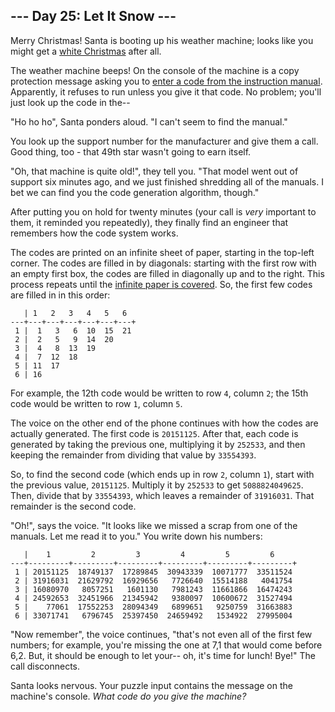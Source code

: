 ## \--- Day 25: Let It Snow ---

Merry Christmas\! Santa is booting up his weather machine; looks like
you might get a [white Christmas](1) after all.

The weather machine beeps\! On the console of the machine is a copy
protection message asking you to [enter a code from the instruction
manual](https://en.wikipedia.org/wiki/Copy_protection#Early_video_games).
Apparently, it refuses to run unless you give it that code. No problem;
you'll just look up the code in the--

"Ho ho ho", Santa ponders aloud. "I can't seem to find the manual."

You look up the support number for the manufacturer and give them a
call. Good thing, too - that 49th star wasn't going to earn itself.

"Oh, that machine is quite old\!", they tell you. "That model went out
of support six minutes ago, and we just finished shredding all of the
manuals. I bet we can find you the code generation algorithm, though."

After putting you on hold for twenty minutes (your call is *very*
important to them, it reminded you repeatedly), they finally find an
engineer that remembers how the code system works.

The codes are printed on an infinite sheet of paper, starting in the
top-left corner. The codes are filled in by diagonals: starting with the
first row with an empty first box, the codes are filled in diagonally up
and to the right. This process repeats until the [infinite paper is
covered](https://en.wikipedia.org/wiki/Cantor's_diagonal_argument). So,
the first few codes are filled in in this order:

``` 
   | 1   2   3   4   5   6  
---+---+---+---+---+---+---+
 1 |  1   3   6  10  15  21
 2 |  2   5   9  14  20
 3 |  4   8  13  19
 4 |  7  12  18
 5 | 11  17
 6 | 16
```

For example, the 12th code would be written to row `4`, column `2`; the
15th code would be written to row `1`, column `5`.

The voice on the other end of the phone continues with how the codes are
actually generated. The first code is `20151125`. After that, each code
is generated by taking the previous one, multiplying it by `252533`, and
then keeping the remainder from dividing that value by `33554393`.

So, to find the second code (which ends up in row `2`, column `1`),
start with the previous value, `20151125`. Multiply it by `252533` to
get `5088824049625`. Then, divide that by `33554393`, which leaves a
remainder of `31916031`. That remainder is the second code.

"Oh\!", says the voice. "It looks like we missed a scrap from one of the
manuals. Let me read it to you." You write down his numbers:

``` 
   |    1         2         3         4         5         6
---+---------+---------+---------+---------+---------+---------+
 1 | 20151125  18749137  17289845  30943339  10071777  33511524
 2 | 31916031  21629792  16929656   7726640  15514188   4041754
 3 | 16080970   8057251   1601130   7981243  11661866  16474243
 4 | 24592653  32451966  21345942   9380097  10600672  31527494
 5 |    77061  17552253  28094349   6899651   9250759  31663883
 6 | 33071741   6796745  25397450  24659492   1534922  27995004
```

"Now remember", the voice continues, "that's not even all of the first
few numbers; for example, you're missing the one at 7,1 that would come
before 6,2. But, it should be enough to let your-- oh, it's time for
lunch\! Bye\!" The call disconnects.

Santa looks nervous. Your puzzle input contains the message on the
machine's console. *What code do you give the machine?*
